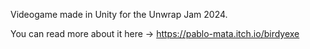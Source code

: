 Videogame made in Unity for the Unwrap Jam 2024.

You can read more about it here -> https://pablo-mata.itch.io/birdyexe
 
